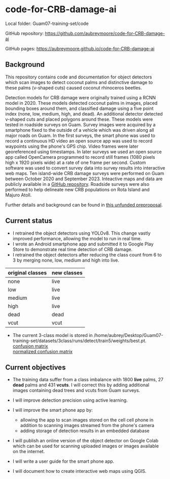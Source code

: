 # code-for-CRB-damage-ai

Local folder: Guam07-training-set/code

GitHub repository: <https://github.com/aubreymoore/code-for-CRB-damage-ai>

GitHub pages: <https://aubreymoore.github.io/code-for-CRB-damage-ai>

## Background

This repository contains code and documentation for object detectors which scan images to detect coconut palms and distinctive damage to these palms (v-shaped cuts) caused coconut rhinoceros beetles. 

Detection models for CRB damage were originally trained using a RCNN model in 2020.
These models detected coconut palms in images, placed bounding boxes around them, and classified damage using a five point index (none, low, medium, high, and dead).
An additional detector detected v-shaped cuts and placed polygons around these.
These models were tested in roadside surveys on Guam. 
Survey images were acquired by a smartphone fixed to the outside of a vehicle which was driven along all major roads on Guam. 
In the first surveys, the smart phone was used to record a continuous HD video an open source app was used to record waypoints using the phone's GPS chip.
Video frames were later georeferenced using timestamps.
In later surveys we used an open source app called OpenCamera programmed to record still frames (1080 pixels high x 1920 pixels wide) at a rate of one frame per second.
Custom software was used to convert survey data into survey results into interactive web maps. 
Ten island-wide CRB damage surveys were performed on Guam between October 2020 and September 2023.
Inteactive maps and data are publicly available in a [GitHub repository](https://aubreymoore.github.io/Guam-CRB-web-maps/).
Roadside surveys were also performed to help delineate new CRB populations on Rota Island and Majuro Atoll.

Further details and background can be found in [this unfunded preproposal](https://aubreymoore.github.io/serdp-crb-damage/preproposal.pdf).

## Current status

* I retrained the object detectors using YOLOv8. 
This change vastly improved performance, allowing the model to run in real time.
* I wrote an Android smartphone app and submitted it to Google Play Store to demonstrate real time 
detection of CRB damage.
* I retrained the object detectors after reducing the class count from 6 to 3 by merging 
none, low, medium and high into live.

original classes | new classes
------ |-----
none   | live
low    | live
medium | live
high   | live
dead   | dead
vcut   | vcut

* The current 3-class model is stored in /home/aubrey/Desktop/Guam07-training-set/datasets/3class/runs/detect/train5/weights/best.pt.<br>[confusion matrix](models/3class/train5/confusion_matrix.png)<br>[normalized confusion matrix](models/3class/train5/confusion_matrix_normalized.png)

## Current objectives

* The training data suffer from a class imbalance with 1800 **live** palms, 27 **dead** palms and 431 **vcuts**. I will correct this by adding additional images containing dead trees and vcuts from Guam surveys.

* I will improve detection precision using active learning.

* I will improve the smart phone app by:
    * allowing the app to scan images stored on the cell cell phone in addition to scanning images streamed from the phone's camera
    * adding storage of detection results in an embedded database 

* I will publish an online version of the object detector on Google Colab which can be used for scanning uploaded images or images available on the internet.

* I will write a user guide for the smart phone app.

* I will document how to create interactive web maps using QGIS.
 